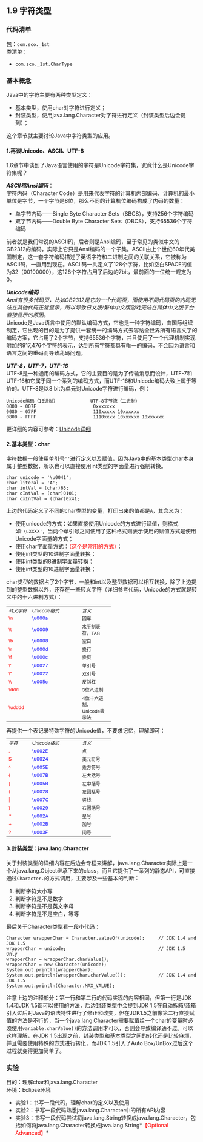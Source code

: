 ## 1.9 字符类型

### __代码清单__
包：`com.sco._1st`<br/>
类清单：<br/>

* `com.sco._1st.CharType`

### __基本概念__
Java中的字符主要有两种类型定义：

* 基本类型，使用char对字符进行定义；
* 封装类型，使用java.lang.Character对字符进行定义（封装类型后边会提到）；

这个章节就主要讨论Java中字符类型的应用。

#### __1.再谈Unicode、ASCII、UTF-8__
1.6章节中谈到了Java语言使用的字符是Unicode字符集，究竟什么是Unicode字符集呢？

__*ASCII和Ansi编码*__：<br/>
字符内码（Character Code）是用来代表字符的计算机内部编码，计算机的最小单位是字节，一个字节是8位，那么不同的计算机位编码构成了内码的数量：<br/>

* 单字节内码——Single Byte Character Sets（SBCS），支持256个字符编码
* 双字节内码——Double Byte Character Sets（DBCS），支持65536个字符编码

前者就是我们常说的ASCII码，后者则是Ansi编码，至于常见的类似中文的GB2312的编码，实际上它只是Ansi编码的一个子集。ASCII由上个世纪60年代美国制定，这一套字符编码描述了英语字符和二进制之间的关联关系，它被称为ASCII码，一直用到现在。ASCII码一共定义了128个字符，比如空白SPACE的值为32（00100000），这128个字符占用了后边的7bit，最前面的一位统一规定为0。

__*Unicode编码*__：<br/>
*Ansi有很多代码页，比如GB2312是它的一个代码页，而使用不同代码页的内码无法在其他代码正常显示，所以导致日文版/繁体中文版游戏无法在简体中文版平台直接显示的原因。*<br/>
Unicode是Java语言中使用的默认编码方式，它也是一种字符编码，由国际组织制定，它出现的目的是为了提供一套统一的编码方式去容纳全世界所有语言文字的编码方案，它占用了2个字节，支持65536个字符，并且使用了一个代理机制实现附加的917,476个字符的表示，达到所有字符都具有唯一的编码，不会因为语言和语言之间的重码而导致乱码问题。

__*UTF-8，UTF-7，UTF-16*__<br/>
UTF-8是一种通用的编码方式，它的主要目的是为了传输消息而设计，UTF-7和UTF-16和它属于同一个系列的编码方式，而UTF-16和Unicode编码大致上属于等价的。UTF-8是以8 bit为单元对Unicode字符进行编码，例：

	Unicode编码（16进制）			   UTF-8字节流（二进制）
	0000 ~ 007F						0xxxxxxx
	0080 ~ 07FF						110xxxxx 10xxxxxx
	0800 ~ FFFF						1110xxxx 10xxxxxx 10xxxxxx

更详细的内容可参考：<a href="http://baike.baidu.com/view/40801.htm?fr=aladdin">Unicode详细</a>

#### __2.基本类型：char__
字符数据一般使用单引号`''`进行定义以及赋值，因为Java中的基本类型char本身属于整型数据，所以也可以直接使用int类型的字面量进行强制转换。

	char unicode = '\u0041';
	char literal = 'A';
	char intVal = (char)65;
	char oIntVal = (char)0101;
	char oxIntVal = (char)0x41;

上边的代码定义了不同的char类型的变量，打印出来的值都是`A`，其含义为：

* 使用unicode的方式：如果直接使用Unicode的方式进行赋值，则格式如`'\uXXXX'`，当两个单引号之间使用了这种格式则表示使用的赋值方式是使用Unicode字面量的方式；
* 使用char字面量方式：<font style="color:red">（这个是常用的方式）</font>；
* 使用int类型的10进制字面量转换；
* 使用int类型的8进制字面量转换；
* 使用int类型的16进制字面量转换；

char类型的数据占了2个字节，一般和int以及整型数据可以相互转换，除了上边提到的整型数据以外，还存在一些转义字符（详细参考代码，Unicode的方式就是转义中的十六进制方式）：
<table style="border-collapse:collapse;font-size:12px;">
	<tr style="font-style:italic">
		<td style="width:50px;">转义字符</td>
		<td style="width:120px;">Unicode格式</td>
		<td style="width:70px;">含义</td>
	</tr>
	<tr>
		<td><font style="color:red;">\n</font></td>
		<td><font style="color:blue;">\u000a</font></td>
		<td>回车</td>
	</tr>
	<tr>
		<td><font style="color:red;">\t</font></td>
		<td><font style="color:blue;">\u0009</font></td>
		<td>水平制表符，TAB</td>
	</tr>
	<tr>
		<td><font style="color:red;">\b</font></td>
		<td><font style="color:blue;">\u0008</font></td>
		<td>空白</td>
	</tr>
	<tr>
		<td><font style="color:red;">\r</font></td>
		<td><font style="color:blue;">\u000d</font></td>
		<td>换行</td>
	</tr>
	<tr>
		<td><font style="color:red;">\f</font></td>
		<td><font style="color:blue;">\u000c</font></td>
		<td>换页</td>
	</tr>
	<tr>
		<td><font style="color:red;">\'</font></td>
		<td><font style="color:blue;">\u0027</font></td>
		<td>单引号</td>
	</tr>
	<tr>
		<td><font style="color:red;">\"</font></td>
		<td><font style="color:blue;">\u0022</font></td>
		<td>双引号</td>
	</tr>
	<tr>
		<td><font style="color:red;">\\</font></td>
		<td><font style="color:blue;">\u005c</font></td>
		<td>反斜杠</td>
	</tr>
	<tr>
		<td><font style="color:red;">\ddd</font></td>
		<td><font style="color:blue;"></font></td>
		<td>3位八进制</td>
	</tr>
	<tr>
		<td><font style="color:red;">\udddd</font></td>
		<td><font style="color:blue;"></font></td>
		<td>4位十六进制，Unicode表示法</td>
	</tr>
</table>
再提供一个表记录特殊字符的Unicode值，不要求记忆，理解即可：<br/>
<table style="border-collapse:collapse;font-size:12px;">
	<tr style="font-style:italic">
		<td style="width:50px;">字符</td>
		<td style="width:120px;">Unicode格式</td>
		<td style="width:70px;">含义</td>
	</tr>
	<tr>
		<td><font style="color:red;">.</font></td>
		<td><font style="color:blue;">\u002E</font></td>
		<td>点</td>
	</tr>
	<tr>
		<td><font style="color:red;">$</font></td>
		<td><font style="color:blue;">\u0024</font></td>
		<td>美元符号</td>
	</tr>
	<tr>
		<td><font style="color:red;">^</font></td>
		<td><font style="color:blue;">\u005E</font></td>
		<td>乘方符号</td>
	</tr>
	<tr>
		<td><font style="color:red;">{</font></td>
		<td><font style="color:blue;">\u007B</font></td>
		<td>左大括号</td>
	</tr>
	<tr>
		<td><font style="color:red;">[</font></td>
		<td><font style="color:blue;">\u005B</font></td>
		<td>左中括号</td>
	</tr>
	<tr>
		<td><font style="color:red;">(</font></td>
		<td><font style="color:blue;">\u0028</font></td>
		<td>左圆括号</td>
	</tr>
	<tr>
		<td><font style="color:red;">|</font></td>
		<td><font style="color:blue;">\u007C</font></td>
		<td>竖线</td>
	</tr>
	<tr>
		<td><font style="color:red;">)</font></td>
		<td><font style="color:blue;">\u0029</font></td>
		<td>右圆括号</td>
	</tr>
	<tr>
		<td><font style="color:red;">*</font></td>
		<td><font style="color:blue;">\u002A</font></td>
		<td>星号</td>
	</tr>
	<tr>
		<td><font style="color:red;">+</font></td>
		<td><font style="color:blue;">\u002B</font></td>
		<td>加号</td>
	</tr>
	<tr>
		<td><font style="color:red;">?</font></td>
		<td><font style="color:blue;">\u003F</font></td>
		<td>问号</td>
	</tr>
</table>

#### __3.封装类型：java.lang.Character__
关于封装类型的详细内容在后边会专程来讲解，java.lang.Character实际上是一个从java.lang.Object继承下来的class，而且它提供了一系列的静态API，可直接通过`Character.`的方式调用，主要涉及一些基本的判断：

1. 判断字符大小写
2. 判断字符是不是数字
3. 判断字符是不是英文字母
4. 判断字符是不是空白，等等

最后关于Character类型看一段小代码：

	Character wrapperChar = Character.valueOf(unicode); 	// JDK 1.4 and JDK 1.5
	wrapperChar = unicode;    								// JDK 1.5 Only
	wrapperChar = wrapperChar.charValue();
	wrapperChar = new Character(unicode);					
	System.out.println(wrapperChar);						
	System.out.println(wrapperChar.charValue());  			// JDK 1.4 and JDK 1.5
	System.out.println(Character.MAX_VALUE);

注意上边的注释部分：第一行和第二行的代码实现的内容相同，但第一行是JDK 1.4和JDK 1.5都可以使用的方法，后边封装类型中会提到JDK 1.5在自动拆箱/装箱引入过后对Java的语法特性进行了修正和改变，但在JDK1.5之前像第二行直接赋值的方法是不行的，当一个java.lang.Character需要赋值给一个char的变量时必须使用`variable.charValue()`的方法调用才可以，否则会导致编译通不过。可以这样理解，在JDK 1.5出现之前，封装类型和基本类型之间的转化还是比较麻烦，并且需要使用特殊的方式进行转化，而JDK 1.5引入了Auto Box/UnBox过后这个过程就变得更加简单了。

### __实验__

目的：理解char和java.lang.Character<br/>
环境：Eclipse环境

* 实验1：书写一段代码，理解char的定义以及使用
* 实验2：书写一段代码熟悉java.lang.Character中的所有API内容
* 实验3：书写一段代码尝试将java.lang.String转换成java.lang.Character，包括如何将java.lang.Character转换成java.lang.String*<font style="color:red">【Optional Advanced】</font>*
